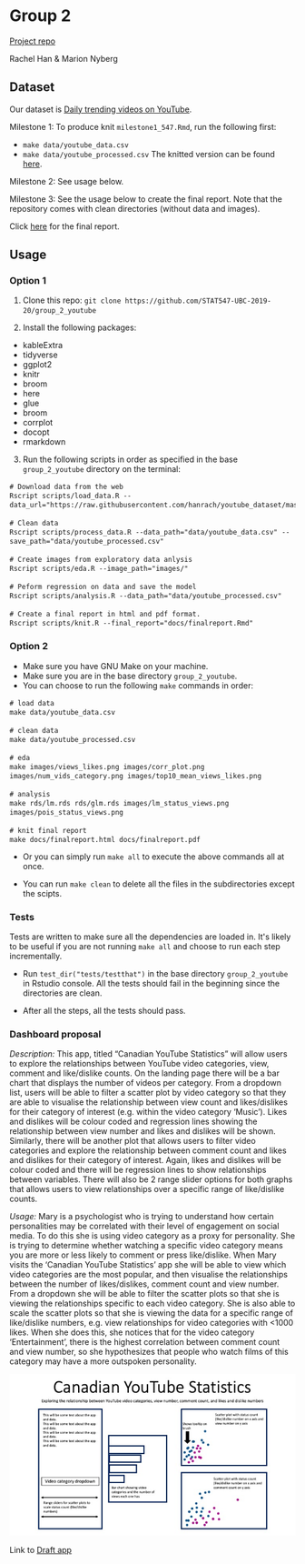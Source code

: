 # Group 2
[Project repo](https://github.com/STAT547-UBC-2019-20/group_2.git)


Rachel Han & Marion Nyberg 

## Dataset
Our dataset is [Daily trending videos on YouTube](https://www.kaggle.com/datasnaek/youtube-new).

Milestone 1:
To produce knit `milestone1_547.Rmd`, run the following first:
- `make data/youtube_data.csv `
- `make data/youtube_processed.csv`
The knitted version can be found [here](https://stat547-ubc-2019-20.github.io/group_2_youtube/docs/milestone1_547.html).

Milestone 2: See usage below.

Milestone 3: See the usage below to create the final report. Note that the repository comes with clean directories (without data and images).

Click [here](https://stat547-ubc-2019-20.github.io/group_2_youtube/docs/finalreport.html) for the final report.

## Usage

### Option 1

1. Clone this repo: `git clone https://github.com/STAT547-UBC-2019-20/group_2_youtube`

2. Install the following packages:

- kableExtra
- tidyverse
- ggplot2
- knitr
- broom
- here
- glue
- broom
- corrplot
- docopt
- rmarkdown

3. Run the following scripts in order as specified in the base `group_2_youtube` directory on the terminal:

```
# Download data from the web
Rscript scripts/load_data.R --data_url="https://raw.githubusercontent.com/hanrach/youtube_dataset/master/CAvideos.csv"

# Clean data
Rscript scripts/process_data.R --data_path="data/youtube_data.csv" --save_path="data/youtube_processed.csv"

# Create images from exploratory data anlysis
Rscript scripts/eda.R --image_path="images/"

# Peform regression on data and save the model
Rscript scripts/analysis.R --data_path="data/youtube_processed.csv"

# Create a final report in html and pdf format.
Rscript scripts/knit.R --final_report="docs/finalreport.Rmd"
```

### Option 2

- Make sure you have GNU Make on your machine.
- Make sure you are in the base directory `group_2_youtube`.
- You can choose to run the following `make` commands in order:

```
# load data
make data/youtube_data.csv 

# clean data
make data/youtube_processed.csv 

# eda
make images/views_likes.png images/corr_plot.png images/num_vids_category.png images/top10_mean_views_likes.png 

# analysis
make rds/lm.rds rds/glm.rds images/lm_status_views.png images/pois_status_views.png 
		
# knit final report
make docs/finalreport.html docs/finalreport.pdf 
```
- Or you can simply run `make all` to execute the above commands all at once.

- You can run `make clean` to delete all the files in the subdirectories except the scipts.

### Tests

Tests are written to make sure all the dependencies are loaded in. It's likely to be useful if you are not running `make all` and choose to run each step incrementally. 

- Run `test_dir("tests/testthat")` in the base directory `group_2_youtube` in Rstudio console. All the tests should fail in the beginning since the directories are clean.

- After all the steps, all the tests should pass.

### Dashboard proposal

_Description:_ This app, titled “Canadian YouTube Statistics” will allow users to explore the relationships between YouTube video categories, view, comment and like/dislike counts. On the landing page there will be a bar chart that displays the number of videos per category. From a dropdown list, users will be able to filter a scatter plot by video category so that they are able to visualise the relationship between view count and likes/dislikes for their category of interest (e.g. within the video category ‘Music’). Likes and dislikes will be colour coded and regression lines showing the relationship between view number and likes and dislikes will be shown. Similarly, there will be another plot that allows users to filter video categories and explore the relationship between comment count and likes and dislikes for their category of interest. Again, likes and dislikes will be colour coded and there will be regression lines to show relationships between variables. There will also be 2 range slider options for both graphs that allows users to view relationships over a specific range of like/dislike counts. 

_Usage:_ Mary is a psychologist who is trying to understand how certain personalities may be correlated with their level of engagement on social media. To do this she is using video category as a proxy for personality. She is trying to determine whether watching a specific video category means you are more or less likely to comment or press like/dislike. When Mary visits the ‘Canadian YouTube Statistics’ app she will be able to view which video categories are the most popular, and then visualise the relationships between the number of likes/dislikes, comment count and view number. From a dropdown she will be able to filter the scatter plots so that she is viewing the relationships specific to each video category. She is also able to scale the scatter plots so that she is viewing the data for a specific range of like/dislike numbers, e.g. view relationships for video categories with <1000 likes. When she does this, she notices that for the video category ‘Entertainment’, there is the highest correlation between comment count and view number, so she hypothesizes that people who watch films of this category may have a more outspoken personality.

![Dashboard draft sketch](dashdraft.png)

Link to [Draft app](app.R)

